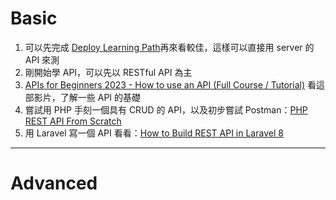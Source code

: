 # Basic
1. 可以先完成 [Deploy Learning Path](https://github.com/JYu1999/BackendLearningPath/blob/master/Deploy%20Learning%20Path.md)再來看較佳，這樣可以直接用 server 的 API 來測
2. 剛開始學 API，可以先以 RESTful API 為主
3. [APIs for Beginners 2023 - How to use an API (Full Course / Tutorial)](https://youtu.be/WXsD0ZgxjRw)
   看這部影片，了解一些 API 的基礎
4. 嘗試用 PHP 手刻一個具有 CRUD 的 API，以及初步嘗試 Postman：[PHP REST API From Scratch](https://youtube.com/playlist?list=PLillGF-RfqbZ3_Xr8do7Q2R752xYrDRAo)
5. 用 Laravel 寫一個 API 看看：[How to Build REST API in Laravel 8](https://youtu.be/bvvVX9Pny84) 
---
# Advanced
